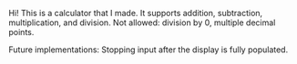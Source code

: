 Hi! This is a calculator that I made. It supports addition, subtraction, multiplication, and division.
Not allowed: division by 0, multiple decimal points.

Future implementations: Stopping input after the display is fully populated. 